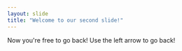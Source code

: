 ```yaml
---
layout: slide
title: "Welcome to our second slide!"
---
```

Now you're free to go back!
Use the left arrow to go back!
